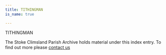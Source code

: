 ```yaml
---
title: TITHINGMAN
is_name: true

---
```


TITHINGMAN


The Stoke Climsland Parish Archive holds material under this index entry. To find out more please [contact us](/contact/)
